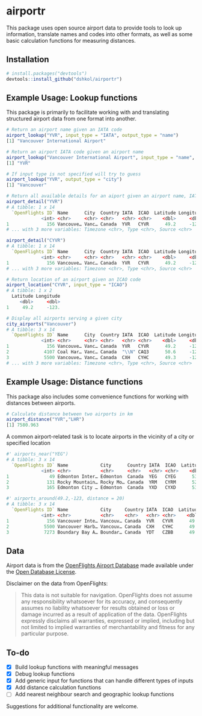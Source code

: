 # airportr

This package uses open source airport data to provide tools to look up information, translate names and codes into other formats, as well as some basic calculation functions for measuring distances.

## Installation

```r
# install.packages("devtools")
devtools::install_github("dshkol/airportr")
```

## Example Usage: Lookup functions

This package is primarily to facilitate working with and translating structured airport data from one format into another. 

``` r
# Return an airport name given an IATA code
airport_lookup("YVR", input_type = "IATA", output_type = "name")
[1] "Vancouver International Airport"

# Return an airport IATA code given an airport name
airport_lookup("Vancouver International Airport", input_type = "name", output_type ="IATA")
[1] "YVR"

# If input type is not specified will try to guess
airport_lookup("YVR", output_type = "city")
[1] "Vancouver"

# Return all available details for an aiport given an airport name, IATA code, or ICAO code
airport_detail("YVR")
# A tibble: 1 x 14
  `OpenFlights ID` Name      City  Country IATA  ICAO  Latitude Longitude Altitude   UTC DST  
             <int> <chr>     <chr> <chr>   <chr> <chr>    <dbl>     <dbl>    <int> <dbl> <chr>
1              156 Vancouve… Vanc… Canada  YVR   CYVR      49.2     -123.       14    -8 A    
# ... with 3 more variables: Timezone <chr>, Type <chr>, Source <chr>

airport_detail("CYVR")
# A tibble: 1 x 14
  `OpenFlights ID` Name      City  Country IATA  ICAO  Latitude Longitude Altitude   UTC DST  
             <int> <chr>     <chr> <chr>   <chr> <chr>    <dbl>     <dbl>    <int> <dbl> <chr>
1              156 Vancouve… Vanc… Canada  YVR   CYVR      49.2     -123.       14    -8 A    
# ... with 3 more variables: Timezone <chr>, Type <chr>, Source <chr>

# Return location of an airport given an ICAO code
airport_location("CYVR", input_type = "ICAO")
# A tibble: 1 x 2
  Latitude Longitude
     <dbl>     <dbl>
1     49.2     -123.

# Display all airports serving a given city
city_airports("Vancouver")
# A tibble: 3 x 14
  `OpenFlights ID` Name      City  Country IATA  ICAO  Latitude Longitude Altitude   UTC DST  
             <int> <chr>     <chr> <chr>   <chr> <chr>    <dbl>     <dbl>    <int> <dbl> <chr>
1              156 Vancouve… Vanc… Canada  YVR   CYVR      49.2     -123.       14    -8 A    
2             4107 Coal Har… Vanc… Canada  "\\N" CAQ3      50.6     -128.        0    -8 A    
3             5500 Vancouve… Vanc… Canada  CXH   CYHC      49.3     -123.        0    -8 A    
# ... with 3 more variables: Timezone <chr>, Type <chr>, Source <chr>
```
## Example Usage: Distance functions

This package also includes some convenience functions for working with distances between airports. 

```r
# Calculate distance between two airports in km
airport_distance("YVR","LHR")
[1] 7580.963
```
A common airport-related task is to locate airports in the vicinity of a city or specified location

```r
#' airports_near("YEG")
# A tibble: 3 x 14
  `OpenFlights ID` Name            City      Country IATA  ICAO  Latitude Longitude Altitude   UTC DST   Timezone   Type  Source 
             <int> <chr>           <chr>     <chr>   <chr> <chr>    <dbl>     <dbl>    <int> <dbl> <chr> <chr>      <chr> <chr>  
1               49 Edmonton Inter… Edmonton  Canada  YEG   CYEG      53.3     -114.     2373    -7 A     America/E… airp… OurAir…
2              131 Rocky Mountain… Rocky Mo… Canada  YRM   CYRM      52.4     -115.     3244    -7 A     America/E… airp… OurAir…
3              165 Edmonton City … Edmonton  Canada  YXD   CYXD      53.6     -114.     2202    -7 A     America/E… airp… OurAir…

#' airports_around(49.2,-123, distance = 20)
# A tibble: 3 x 14
  `OpenFlights ID` Name            City     Country IATA  ICAO  Latitude Longitude Altitude   UTC DST   Timezone    Type  Source 
             <int> <chr>           <chr>    <chr>   <chr> <chr>    <dbl>     <dbl>    <int> <dbl> <chr> <chr>       <chr> <chr>  
1              156 Vancouver Inte… Vancouv… Canada  YVR   CYVR      49.2     -123.       14    -8 A     America/Va… airp… OurAir…
2             5500 Vancouver Harb… Vancouv… Canada  CXH   CYHC      49.3     -123.        0    -8 A     America/Va… airp… OurAir…
3             7273 Boundary Bay A… Boundar… Canada  YDT   CZBB      49.1     -123.        6    -8 A     America/Va… airp… OurAir…
```

## Data

Airport data is from the [OpenFlights Airport Database](https://openflights.org/data.html) made available under the [Open Database License](https://opendatacommons.org/licenses/odbl/1.0/). 

Disclaimer on the data from OpenFlights:

> This data is not suitable for navigation. OpenFlights does not assume any responsibility whatsoever for its accuracy, and consequently assumes no liability whatsoever for results obtained or loss or damage incurred as a result of application of the data. OpenFlights expressly disclaims all warranties, expressed or implied, including but not limited to implied warranties of merchantability and fitness for any particular purpose.

## To-do

- [x] Build lookup functions with meaningful messages
- [x] Debug lookup functions
- [x] Add generic input for functions that can handle different types of inputs
- [x] Add distance calculation functions
- [ ] Add nearest neighbour search and geographic lookup functions

Suggestions for additional functionality are welcome.
